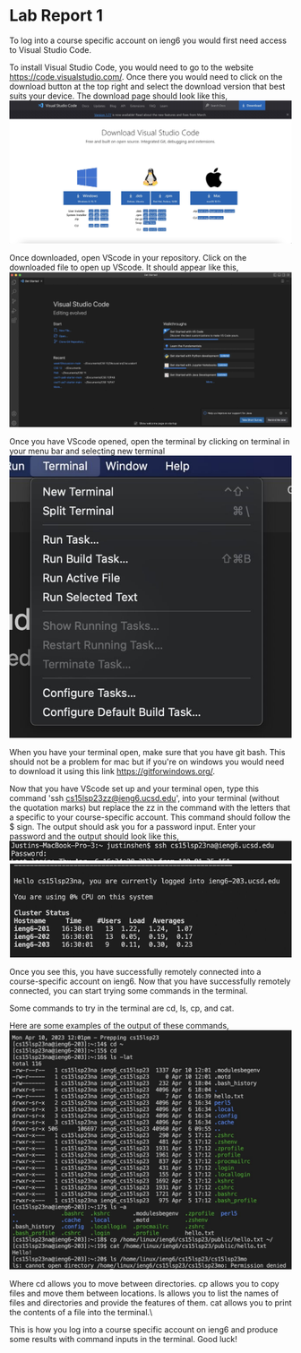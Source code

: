 # Lab Report 1 

To log into a course specific account on ieng6 you would first need access to Visual Studio Code.

To install Visual Studio Code, you would need to go to the website https://code.visualstudio.com/. 
Once there you would need to click on the download button at the top right and select the download version that best suits your device.
The download page should look like this,
![Image](VScodeDownload.jpg)

Once downloaded, open VScode in your repository. Click on the downloaded file to open up VScode. It should appear like this,
![Image](VScode.jpg)

Once you have VScode opened, open the terminal by clicking on terminal in your menu bar and selecting new terminal
![Image](Terminal.jpg)

When you have your terminal open, make sure that you have git bash. This should not be a problem for mac but if you're on windows you would need to download it using this link https://gitforwindows.org/.

Now that you have VScode set up and your terminal open, type this command 'ssh cs15lsp23zz@ieng6.ucsd.edu', into your terminal (without the quotation marks) but replace the zz in the command with the letters that a specific to your course-specific account. This command should follow the $ sign. The output should ask you for a password input. Enter your password and the output should look like this,
![Image](Password.jpg)
![Image](LogIn.jpg)

Once you see this, you have successfully remotely connected into a course-specific account on ieng6. Now that you have successfully remotely connected, you can start trying some commands in the terminal.

Some commands to try in the terminal are cd, ls, cp, and cat.
  
Here are some examples of the output of these commands,
![Image](Output.jpg)

Where cd allows you to move between directories. cp allows you to copy files and move them between locations. ls allows you to list the names of files and directories and provide the features of them. cat allows you to print the contents of a file into the terminal.\

This is how you log into a course specific account on ieng6 and produce some results with command inputs in the terminal.
Good luck!

